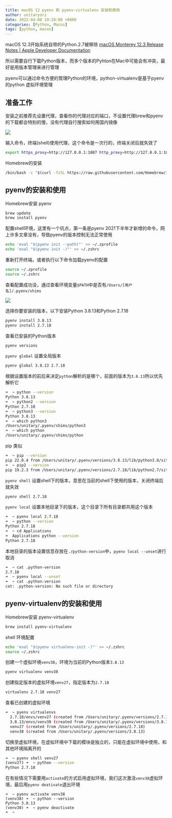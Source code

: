 ```yaml
---
title: macOS 12 pyenv 和 pyenv-virtualenv 安装和使用
author: unitaryorz
date: 2022-04-08 19:28:00 +0800
categories: [Python, Macos]
tags: [python, macos]
---
```


macOS 12.3开始系统自带的Python.2.7被移除
[macOS Monterey 12.3 Release Notes | Apple Developer Documentation](https://developer.apple.com/documentation/macos-release-notes/macos-12_3-release-notes)

所以需要自行下载Python版本，而多个版本的Pyhton在Mac中可能会有冲突，最好是用版本管理来进行管理

pyenv可以通过命令方便的管理Python的环境，python-virtualenv是基于pyenv的python 虚拟环境管理

## 准备工作

安装之前推荐先设置代理，查看你的代理对应的端口，不设置代理brew和pyenv的下载都会特别的慢，没有代理自行搜索如何用国内镜像

![](https://cdn.jsdelivr.net/gh/Unitary-orz/unitary_oss/img/2022/04/16.27.00%20at%202022-04-09.jpg)

输入命令，终端(shell)使用代理，这个命令是一次行的，终端关闭后就失效了

```bash
export https_proxy=http://127.0.0.1:1087 http_proxy=http://127.0.0.1:1087 all_proxy=socks5://127.0.0.1:1087
```

Homebrew的安装

```bash
/bin/bash -c "$(curl -fsSL https://raw.githubusercontent.com/Homebrew/install/HEAD/install.sh)"
```

## pyenv的安装和使用

Homebrew安装 pyenv

```bash
brew update
brew install pyenv
```

配置shell环境，这里有一个坑点，第一条是pyenv 2021下半年才新增的命令，网上许多文章没有，导致pyenv的版本控制无法正常使用

```bash
echo 'eval "$(pyenv init --path)"' >> ~/.zprofile
echo 'eval "$(pyenv init -)"' >> ~/.zshrc
```

重新打开终端，或者执行以下命令加载pyenv的配置

```bash
source ~/.zprofile
source ~/.zshrc
```

查看配置成功没，通过查看环境变量`$PATH`中是否有`/Users/[用户名]/.pyenv/shims`

![](https://cdn.jsdelivr.net/gh/Unitary-orz/unitary_oss/img/2022/0415.34.02%20at%202022-04-06@2x.814d882651b942fdb255e910a1f0f1c0.jpg)

选择你要安装的版本，以下安装Python 3.8.13和Python 2.7.18

```bash
pyenv install 3.8.13
pyenv install 2.7.18
```

查看已安装的Python版本

```bash
pyenv versions
```

`pyenv global` 设置全局版本

```bash
pyenv global 3.8.13 2.7.18
```

根据设置版本的前后来决定`python`解析的是哪个，前面的版本为`3.8.13`所以优先解析它

```bash
➜  ~ python --version
Python 3.8.13
➜  ~ python2 --version
Python 2.7.18
➜  ~ python3 --version
Python 3.8.13
➜  ~ which python3
/Users/unitary/.pyenv/shims/python3
➜  ~ which python
/Users/unitary/.pyenv/shims/python
```

pip 类似

```bash
➜  ~ pip --version
pip 22.0.4 from /Users/unitary/.pyenv/versions/3.8.13/lib/python3.8/site-packages/pip (python 3.8)
➜  ~ pip2 --version
pip 19.2.3 from /Users/unitary/.pyenv/versions/2.7.18/lib/python2.7/site-packages/pip (python 2.7)
```

`pyenv shell` 设置shell下的版本，意思在当前的shell下使用的版本，关闭终端后就失效

```bash
pyenv shell 2.7.18
```

`pyenv local` 设置本地目录下的版本，这个目录下所有目录都共用这个版本

```bash
➜  ~ pyenv local 2.7.18
➜  ~ python --version
Python 2.7.18
➜  ~ cd Applications
➜  Applications python --version
Python 2.7.18
```

本地目录的版本设置信息存放在`./python-version`中，`pyenv local --unset`进行取消

```bash
➜  ~ cat .python-version
2.7.18
➜  ~ pyenv local --unset
➜  ~ cat .python-version
cat: .python-version: No such file or directory
```

## pyenv-virtualenv的安装和使用

Homebrew安装 pyenv-virtualenv

```bash
brew install pyenv-virtualenv
```

shell 环境配置

```bash
echo 'eval "$(pyenv virtualenv-init -)"' >> ~/.zshrc
source ~/.zshrc
```

创建一个虚拟环境`venv38`，环境为当前的Python版本`3.8.13`

```bash
pyenv virtualenv venv38
```

创建指定版本的虚拟环境`venv27`，指定版本为`2.7.18`

```bash
virtualenv 2.7.18 venv27
```

查看已创建的虚拟环境

```bash
➜  ~ pyenv virtualenvs
  2.7.18/envs/venv27 (created from /Users/unitary/.pyenv/versions/2.7.18)
  3.8.13/envs/venv38 (created from /Users/unitary/.pyenv/versions/3.8.13)
  venv27 (created from /Users/unitary/.pyenv/versions/2.7.18)
  venv38 (created from /Users/unitary/.pyenv/versions/3.8.13)
```

切换至虚拟环境，在虚拟环境中下载的模块是独立的，只能在虚拟环境中使用，和其他环境隔离开的

```bash
➜  ~ pyenv shell venv27
(venv27) ➜  ~ python --version
Python 2.7.18
```

在有些情况下需要用`activate`的方式启用虚拟环境，我们这次激活`venv38`虚拟环境，最后用`pyenv deativate`退出环境

```
➜  ~ pyenv activate venv38
(venv38) ➜  ~ python --version
Python 3.8.13
(venv38) ➜  ~ pyenv deactivate
➜  ~
```


